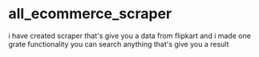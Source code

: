 # all_ecommerce_scraper

i have created scraper that's give you a data from flipkart and i made one grate functionality you can search anything that's give you a result
